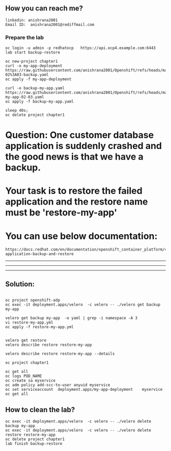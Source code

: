 ## How you can reach me?
```
linkedin: anishrana2001
Email ID:  anishrana2001@rediffmail.com
```

### Prepare the lab
```
oc login -u admin -p redhatocp   https://api.ocp4.example.com:6443
lab start backup-restore

oc new-project chapter1
curl -o my-app-deployment https://raw.githubusercontent.com/anishrana2001/Openshift/refs/heads/main/EX380/deployment-02%3A03-backup.yaml
oc apply -f my-app-deployment

curl -o backup-my-app.yaml https://raw.githubusercontent.com/anishrana2001/Openshift/refs/heads/main/EX380/backup-my-app-02-03.yaml
oc apply -f backup-my-app.yaml

sleep 40s;
oc delete project chapter1 
```
# Question: One customer database application is suddenly crashed and the good news is that we have a backup. 
# Your task is to restore the failed application and the restore name must be 'restore-my-app'

# You can use below documentation:
```
https://docs.redhat.com/en/documentation/openshift_container_platform/4.14/html/backup_and_restore/oadp-application-backup-and-restore
```
---
---
---
## Solution:
```

oc project openshift-adp 
oc exec -it deployment.apps/velero  -c velero -- ./velero get backup my-app 

velero get backup my-app  -o yaml | grep -i namespace -A 3
vi restore-my-app.yml 
oc apply -f restore-my-app.yml 


velero get restore
velero describe restore restore-my-app

velero describe restore restore-my-app --details

oc project chapter1

oc get all
oc logs POD_NAME
oc create sa myservice
oc adm policy add-scc-to-user anyuid myservice
oc set serviceaccount  deployment.apps/my-app-deployment    myservice
oc get all 
```

## How to clean the lab?

```
oc exec -it deployment.apps/velero  -c velero -- ./velero delete backup my-app
oc exec -it deployment.apps/velero  -c velero -- ./velero delete restore restore-my-app
oc delete project chapter1 
lab finish backup-restore
```
